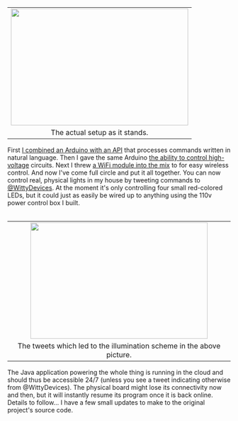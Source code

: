 

<table align="center" cellpadding="0" cellspacing="0" class="tr-caption-container" style="margin-left: auto; margin-right: auto; text-align: center;"><tbody><tr><td style="text-align: center;"><a href="http://2.bp.blogspot.com/-84QPVIoThMY/VLcO4lErdHI/AAAAAAAAGc8/5I5Ba04uw5s/s1600/DSC_7370.jpg" imageanchor="1" style="margin-left: auto; margin-right: auto;"><img border="0" src="http://2.bp.blogspot.com/-84QPVIoThMY/VLcO4lErdHI/AAAAAAAAGc8/5I5Ba04uw5s/s1600/DSC_7370.jpg" height="263" width="400" /></a></td></tr><tr><td class="tr-caption" style="text-align: center;">The actual setup as it stands.</td></tr></tbody></table>First <a href="http://blog.christopherkuzma.com/2014/10/wittylights.html" target="_blank">I combined an Arduino with an API</a> that processes commands written in natural language. Then I gave the same Arduino <a href="http://blog.christopherkuzma.com/2015/01/arduino-controlled-christmas-lights.html" target="_blank">the ability to control high-voltage</a> circuits. Next I threw <a href="http://blog.christopherkuzma.com/2015/01/building-web-controlled-wifi-enabled.html" target="_blank">a WiFi module into the mix</a> to for easy wireless control. And now I've come full circle and put it all together. You can now control real, physical lights in my house by tweeting commands to <a href="https://twitter.com/WittyDevices" target="_blank">@WittyDevices</a>. At the moment it's only controlling four small red-colored LEDs, but it could just as easily be wired up to anything using the 110v power control box I built.<br /><br /><table align="center" cellpadding="0" cellspacing="0" class="tr-caption-container" style="margin-left: auto; margin-right: auto; text-align: center;"><tbody><tr><td style="text-align: center;"><a href="http://1.bp.blogspot.com/-jXdIFbVxOpY/VLcRTXaGQ6I/AAAAAAAAGdI/yuj4wcZdRrk/s1600/Screen%2BShot%2B2015-01-14%2Bat%2B7.51.23%2BPM.png" imageanchor="1" style="margin-left: auto; margin-right: auto;"><img border="0" src="http://1.bp.blogspot.com/-jXdIFbVxOpY/VLcRTXaGQ6I/AAAAAAAAGdI/yuj4wcZdRrk/s1600/Screen%2BShot%2B2015-01-14%2Bat%2B7.51.23%2BPM.png" height="262" width="400" /></a></td></tr><tr><td class="tr-caption" style="text-align: center;">The tweets which led to the illumination scheme in the above picture.</td></tr></tbody></table>The Java application powering the whole thing is running in the cloud and should thus be accessible 24/7 (unless you see a tweet indicating otherwise from @WittyDevices). The physical board might lose its connectivity now and then, but it will instantly resume its program once it is back online. Details to follow... I have a few small updates to make to the original project's source code.